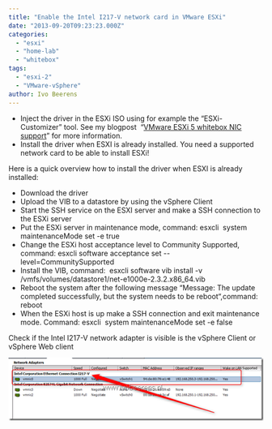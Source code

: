 ```yaml
---
title: "Enable the Intel I217-V network card in VMware ESXi"
date: "2013-09-20T09:23:23.000Z"
categories: 
  - "esxi"
  - "home-lab"
  - "whitebox"
tags: 
  - "esxi-2"
  - "VMware-vSphere"
author: Ivo Beerens
---
```


- Inject the driver in the ESXi ISO using for example the “ESXi-Customizer” tool. See my blogpost  “[VMware ESXi 5 whitebox NIC support](https://www.ivobeerens.nl/?s=ESXi+Customizer)” for more information.
- Install the driver when ESXI is already installed. You need a supported network card to be able to install ESXi!

Here is a quick overview how to install the driver when ESXI is already installed:

- Download the driver
- Upload the VIB to a datastore by using the vSphere Client
- Start the SSH service on the ESXI server and make a SSH connection to the ESXi server
- Put the ESXi server in maintenance mode, command: esxcli  system maintenanceMode set -e true
- Change the ESXi host acceptance level to Community Supported, command: esxcli software acceptance set --level=CommunitySupported
- Install the VIB, command:  esxcli software vib install -v /vmfs/volumes/datastore1/net-e1000e-2.3.2.x86\_64.vib
- Reboot the system after the following message “Message: The update completed successfully, but the system needs to be reboot“,command: reboot
- When the ESXi host is up make a SSH connection and exit maintenance mode. Command: esxcli  system maintenanceMode set -e false

Check if the Intel I217-V network adapter is visible is the vSphere Client or vSphere Web client

[![image](images/image_thumb1.png "image")](images/image1.png)



